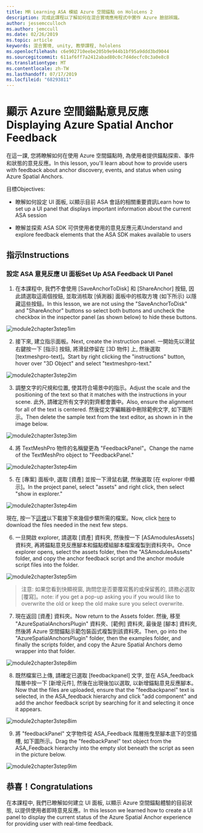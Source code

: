 ```yaml
---
title: MR Learning ASA 模組 Azure 空間錨點 on HoloLens 2
description: 完成此課程以了解如何在混合實境應用程式中實作 Azure 臉部辨識。
author: jessemcculloch
ms.author: jemccull
ms.date: 02/26/2019
ms.topic: article
keywords: 混合實境, unity, 教學課程, hololens
ms.openlocfilehash: c6e902710eebe205b9e944b1bf95a9ddd3bd9044
ms.sourcegitcommit: 611af6ff7a2412abad80c0c7d4decfc0c3a0e8c8
ms.translationtype: MT
ms.contentlocale: zh-TW
ms.lasthandoff: 07/17/2019
ms.locfileid: "68293811"
---
```

# <a name="displaying-azure-spatial-anchor-feedback"></a><span data-ttu-id="b0d31-104">顯示 Azure 空間錨點意見反應</span><span class="sxs-lookup"><span data-stu-id="b0d31-104">Displaying Azure Spatial Anchor Feedback</span></span>

<span data-ttu-id="b0d31-105">在這一課, 您將瞭解如何在使用 Azure 空間錨點時, 為使用者提供錨點探索、事件和狀態的意見反應。</span><span class="sxs-lookup"><span data-stu-id="b0d31-105">In this lesson, you'll learn about how to provide users with feedback about anchor discovery, events, and status when using Azure Spatial Anchors.</span></span>

<span data-ttu-id="b0d31-106">目標</span><span class="sxs-lookup"><span data-stu-id="b0d31-106">Objectives:</span></span>

* <span data-ttu-id="b0d31-107">瞭解如何設定 UI 面板, 以顯示目前 ASA 會話的相關重要資訊</span><span class="sxs-lookup"><span data-stu-id="b0d31-107">Learn how to set up a UI panel that displays important information about the current ASA session</span></span>

* <span data-ttu-id="b0d31-108">瞭解並探索 ASA SDK 可供使用者使用的意見反應元素</span><span class="sxs-lookup"><span data-stu-id="b0d31-108">Understand and explore feedback elements that the ASA SDK makes available to users</span></span>

## <a name="instructions"></a><span data-ttu-id="b0d31-109">指示</span><span class="sxs-lookup"><span data-stu-id="b0d31-109">Instructions</span></span>

### <a name="set-up-asa-feedback-ui-panel"></a><span data-ttu-id="b0d31-110">設定 ASA 意見反應 UI 面板</span><span class="sxs-lookup"><span data-stu-id="b0d31-110">Set Up ASA Feedback UI Panel</span></span>

1. <span data-ttu-id="b0d31-111">在本課程中, 我們不會使用 [SaveAnchorToDisk] 和 [ShareAnchor] 按鈕, 因此請選取這兩個按鈕, 並取消核取 [偵測器] 面板中的核取方塊 (如下所示) 以隱藏這些按鈕。</span><span class="sxs-lookup"><span data-stu-id="b0d31-111">In this lesson, we are not using the "SaveAnchorToDisk" and "ShareAnchor" buttons so select both buttons and uncheck the checkbox in the inspector panel (as shown below) to hide these buttons.</span></span>
   

![module2chapter3step1im](images/module2chapter3step1im.PNG)

2. <span data-ttu-id="b0d31-113">接下來, 建立指示面板。</span><span class="sxs-lookup"><span data-stu-id="b0d31-113">Next, create the instruction panel.</span></span> <span data-ttu-id="b0d31-114">一開始先以滑鼠右鍵按一下 [指示] 按鈕, 將滑鼠停留在 [3D 物件] 上, 然後選取 [textmeshpro-text]。</span><span class="sxs-lookup"><span data-stu-id="b0d31-114">Start by right clicking the "instructions" button, hover over "3D Object" and select "textmeshpro-text."</span></span>

![module2chapter3step2im](images/module2chapter3step2im.PNG)

3. <span data-ttu-id="b0d31-116">調整文字的尺規和位置, 使其符合場景中的指示。</span><span class="sxs-lookup"><span data-stu-id="b0d31-116">Adjust the scale and the positioning of the text so that it matches with the instructions in your scene.</span></span> <span data-ttu-id="b0d31-117">此外, 請確定所有文字的對齊都會置中。</span><span class="sxs-lookup"><span data-stu-id="b0d31-117">Also, ensure the alignment for all of the text is centered.</span></span> <span data-ttu-id="b0d31-118">然後從文字編輯器中刪除範例文字, 如下圖所示。</span><span class="sxs-lookup"><span data-stu-id="b0d31-118">Then delete the sample text from the text editor, as shown in in the image below.</span></span>

![module2chapter3step3im](images/module2chapter3step3im.PNG)

4. <span data-ttu-id="b0d31-120">將 TextMeshPro 物件的名稱變更為 "FeedbackPanel"。</span><span class="sxs-lookup"><span data-stu-id="b0d31-120">Change the name of the TextMeshPro object to "FeedbackPanel."</span></span>
   

![module2chapter3step4im](images/module2chapter3step4im.PNG)

5. <span data-ttu-id="b0d31-122">在 [專案] 面板中, 選取 [資產] 並按一下滑鼠右鍵, 然後選取 [在 explorer 中顯示]。</span><span class="sxs-lookup"><span data-stu-id="b0d31-122">In the project panel, select "assets" and right click, then select "show in explorer."</span></span>
   

![module2chapter3step4im](images/module2chapter3step5im.PNG)

<span data-ttu-id="b0d31-124">現在, 按一下[這裡](https://onedrive.live.com/?authkey=%21ABXEC8PvyQu8Qd8&id=5B7335C4342BCB0E%21395636&cid=5B7335C4342BCB0E)以下載接下來幾個步驟所需的檔案。</span><span class="sxs-lookup"><span data-stu-id="b0d31-124">Now, click [here](https://onedrive.live.com/?authkey=%21ABXEC8PvyQu8Qd8&id=5B7335C4342BCB0E%21395636&cid=5B7335C4342BCB0E) to download the files needed in the next few steps.</span></span>

6. <span data-ttu-id="b0d31-125">一旦開啟 explorer, 請選取 [資產] 資料夾, 然後按一下 [ASAmodulesAssets] 資料夾, 再將錨點意見反應腳本和錨點模組腳本檔案複製到資料夾中。</span><span class="sxs-lookup"><span data-stu-id="b0d31-125">Once explorer opens, select the assets folder, then the "ASAmodulesAssets" folder, and copy the anchor feedback script and the anchor module script files into the folder.</span></span> 

![module2chapter3step5im](images/module2chapter3step6im.PNG)

> <span data-ttu-id="b0d31-127">注意: 如果您看到快顯視窗, 詢問您是否要覆寫舊的或保留舊的, 請務必選取 [覆寫]。</span><span class="sxs-lookup"><span data-stu-id="b0d31-127">note: if you get a pop-up asking you if you would like to overwrite the old or keep the old make sure you select overwrite.</span></span>

7. <span data-ttu-id="b0d31-128">現在返回 [資產] 資料夾。</span><span class="sxs-lookup"><span data-stu-id="b0d31-128">Now return to the Assets folder.</span></span> <span data-ttu-id="b0d31-129">然後, 移至 "AzureSpatialAnchorsPlugin" 資料夾、[範例] 資料夾, 最後是 [腳本] 資料夾, 然後將 Azure 空間錨點示範包裝函式複製到該資料夾。</span><span class="sxs-lookup"><span data-stu-id="b0d31-129">Then, go into the "AzureSpatialAnchorsPlugin" folder, then the examples folder, and finally the scripts folder, and copy the Azure Spatial Anchors demo wrapper into that folder.</span></span> 

![module2chapter3step8im](images/module2chapter3step7im.PNG)

8. <span data-ttu-id="b0d31-131">既然檔案已上傳, 請確定已選取 [feedbackpanel] 文字, 並在 ASA_feedback 階層中按一下 [新增元件], 然後在出現後加以選取, 以新增錨點意見反應腳本。</span><span class="sxs-lookup"><span data-stu-id="b0d31-131">Now that the files are uploaded, ensure that the "feedbackpanel" text is selected, in the ASA_feedback hierarchy and click "add component" and add the anchor feedback script by searching for it and selecting it once it appears.</span></span> 

![module2chapter3step8im](images/module2chapter3step8im.PNG)

9. <span data-ttu-id="b0d31-133">將 "feedbackPanel" 文字物件從 ASA_Feedback 階層拖曳至腳本底下的空插槽, 如下圖所示。</span><span class="sxs-lookup"><span data-stu-id="b0d31-133">Drag the "feedbackPanel" text object from the ASA_Feedback hierarchy into the empty slot beneath the script as seen in the picture below.</span></span> 

![module2chapter3step9im](images/module2chapter3step9im.PNG)

## <a name="congratulations"></a><span data-ttu-id="b0d31-135">恭喜！</span><span class="sxs-lookup"><span data-stu-id="b0d31-135">Congratulations</span></span>

<span data-ttu-id="b0d31-136">在本課程中, 我們已瞭解如何建立 UI 面板, 以顯示 Azure 空間錨點體驗的目前狀態, 以提供使用者即時意見反應。</span><span class="sxs-lookup"><span data-stu-id="b0d31-136">In this lesson we learned how to create a UI panel to display the current status of the Azure Spatial Anchor experience for providing user with real-time feedback.</span></span>


